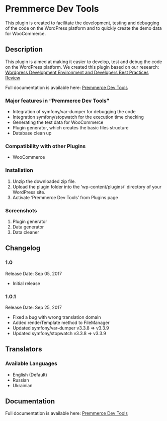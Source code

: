 # Premmerce Dev Tools

This plugin is created to facilitate the development, testing and debugging of the code on the WordPress platform and to quickly create the demo data for WooCommerce.

## Description

This plugin is aimed at making it easier to develop, test and debug the code on the WordPress platform.
We created this plugin based on our research: [Wordpress Development Environment and Developers Best Practices Review](https://premmerce.com/wordpress-development-environment-developers-best-practices-review/)

Full documentation is available here: [Premmerce Dev Tools](https://premmerce.com/premmerce-dev-tools/)

### Major features in “Premmerce Dev Tools”

* Integration of symfony/var-dumper for debugging the code
* Integration symfony/stopwatch for the execution time checking
* Generating the test data for WooCommerce
* Plugin generator, which creates the basic files structure
* Database clean up

### Compatibility with other Plugins

* WooCommerce

### Installation

1. Unzip the downloaded zip file.
1. Upload the plugin folder into the ‘wp-content/plugins/’ directory of your WordPress site.
1. Activate ‘Premmerce Dev Tools’ from Plugins page

### Screenshots

1. Plugin generator
2. Data generator
3. Data cleaner


## Changelog

### 1.0

Release Date: Sep 05, 2017

* Initial release

### 1.0.1

Release Date: Sep 25, 2017

* Fixed a bug with wrong translation domain
* Added renderTemplate method to FileManager
* Updated symfony/var-dumper v3.3.8 => v3.3.9
* Updated symfony/stopwatch v3.3.8 => v3.3.9

## Translators

### Available Languages

* English (Default)
* Russian
* Ukrainian

## Documentation

Full documentation is available here: [Premmerce Dev Tools](https://premmerce.com/premmerce-dev-tools/)
